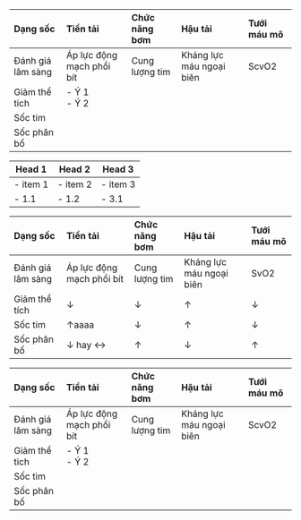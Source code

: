 | Dạng sốc           | Tiền tải                      | Chức năng bơm  | Hậu tải                    | Tưới máu mô |
|:---------------------|:--------------------------------|:----------------|:-----------------------------|:--------------|
| Đánh giá lâm sàng | Áp lực động mạch phổi bít | Cung lượng tim | Kháng lực máu ngoại biên | ScvO2         |
| Giảm thể tich      | - Ý 1<br><div>- Ý 2</div>     |                 |                              |               |
| Sốc tim             |                                 |                 |                              |               |
| Sốc phân bố        |                                 |                 |                              |               |  

|Head 1|Head 2|Head 3|
|--|--|--|
|- item 1|- item 2|- item 3|\
|- 1.1| - 1.2| - 3.1|


| Dạng sốc           | Tiền tải                      | Chức năng bơm  | Hậu tải                    | Tưới máu mô |
|:---------------------|:--------------------------------|:----------------|:-----------------------------|:--------------|
| Đánh giá lâm sàng | Áp lực động mạch phổi bít | Cung lượng tim | Kháng lực máu ngoại biên | SvO2          |
| Giảm thể tích     | ↓                               | ↓               | ↑                            | ↓             |
| Sốc tim             | ↑aaaa                           | ↓               | ↑                            | ↓             |
| Sốc phân bố        | ↓ hay ↔                         | ↑               | ↓                            | ↑             |  

| Dạng sốc           | Tiền tải                      | Chức năng bơm  | Hậu tải                    | Tưới máu mô |
|:---------------------|:--------------------------------|:----------------|:-----------------------------|:--------------|
| Đánh giá lâm sàng | Áp lực động mạch phổi bít | Cung lượng tim | Kháng lực máu ngoại biên | ScvO2         |
| Giảm thể tich      | - Ý 1<br><div>- Ý 2</div>     |                 |                              |               |
| Sốc tim             |                                 |                 |                              |               |
| Sốc phân bố        |                                 |                 |                              |               |  
